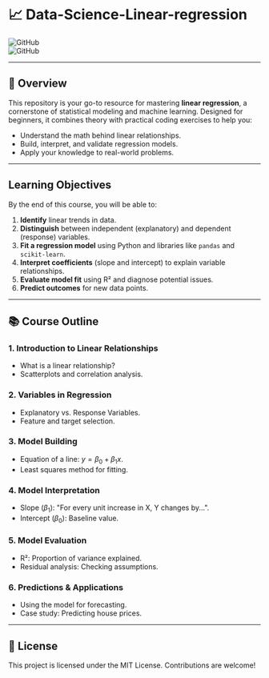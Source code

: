 # 📈 Data-Science-Linear-regression  

![GitHub](https://img.shields.io/badge/Level-Beginner-green)  
![GitHub](https://img.shields.io/badge/Language-Python-blue)  

---

## 🎯 **Overview**  
This repository is your go-to resource for mastering **linear regression**, a cornerstone of statistical modeling and machine learning. Designed for beginners, it combines theory with practical coding exercises to help you:  
- Understand the math behind linear relationships.  
- Build, interpret, and validate regression models.  
- Apply your knowledge to real-world problems.  

---

## **Learning Objectives**  
By the end of this course, you will be able to:  
1. **Identify** linear trends in data.  
2. **Distinguish** between independent (explanatory) and dependent (response) variables.  
3. **Fit a regression model** using Python and libraries like `pandas` and `scikit-learn`.  
4. **Interpret coefficients** (slope and intercept) to explain variable relationships.  
5. **Evaluate model fit** using R² and diagnose potential issues.  
6. **Predict outcomes** for new data points.  

---

## 📚 **Course Outline**  
### 1. **Introduction to Linear Relationships**  
   - What is a linear relationship?  
   - Scatterplots and correlation analysis.  

### 2. **Variables in Regression**  
   - Explanatory vs. Response Variables.  
   - Feature and target selection.  

### 3. **Model Building**  
   - Equation of a line: $y = \beta_0 + \beta_1x$.  
   - Least squares method for fitting.  

### 4. **Model Interpretation**  
   - Slope ($\beta_1$): "For every unit increase in X, Y changes by...".  
   - Intercept ($\beta_0$): Baseline value.  

### 5. **Model Evaluation**  
   - R²: Proportion of variance explained.  
   - Residual analysis: Checking assumptions.  

### 6. **Predictions & Applications**  
   - Using the model for forecasting.  
   - Case study: Predicting house prices.  

---
## 📄 License
This project is licensed under the MIT License. Contributions are welcome!
